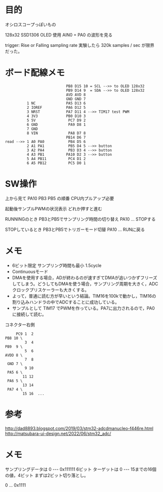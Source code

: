 # 目的

オシロスコープっぽいもの

128x32 SSD1306 OLED 使用
AIN0 = PA0 の波形を見る

trigger: Rise or Falling
sampling rate 実験したら 320k samples / sec が限界だった。

# ボード配線メモ

```
                            PB8 D15 10 = SCL -->> to OLED 128x32
                            PB9 D14 9  = SDA -->> to OLED 128x32
                            AVD AVD 8
                            GND GND 7
          1 NC              PA5 D13 6
          2 IOREF           PA6 D12 5
          3 NRST            PA7 D11 4 -->> TIM17 test PWM
          4 3V3             PB0 D10 3
          5 5V               PC7 D9 2
          6 GND              PA9 D8 1
          7 GND
          8 VIN              PA8 D7 8
                            PB14 D6 7
read -->> 1 A0 PA0           PB4 D5 6
          2 A1 PA1           PB5 D4 5 -->> button
          3 A2 PA4           PB3 D3 4 -->> button
          4 A3 PB1          PA10 D2 3 -->> button
          5 A4 PB11          PC4 D1 2
          6 A5 PB12          PC5 D0 1
```

# SW操作

上から見て PA10 PB3 PB5 の順番 CPU内プルアップ必要

起動後サンプルPWMの状況表示 どれか押すと進む

RUNNINGのとき
PB3とPB5でサンプリング時間の切り替え
PA10 ... STOPする

STOPしているとき
PB3とPB5でトリガーモード切替
PA10 ... RUNに戻る

# メモ

- 6ビット限定 サンプリング時間も最小 1.5cycle
- Continuousモード
- DMAを使用する場合，ADが終わるのが速すぎてDMAが追いつかずフリーズしてしまう。どうしてもDMAを使う場合，サンプリング周期を大きく，ADCクロックプリスケーラーも大きくする。
- よって，普通に読む方が早いという結論。TIM16を100kで動かし，TIM16の割り込みハンドラの中でADCすることに成功している。
- サンプルとして TIM17 でPWMを作っている。PA7に出力されるので，PA0に接続して読む。

コネクター右側

```
     PC9 1  2
PB8 10 \
         3  4
PB9  9 \
         5  6
AVDD 8 \
         7  8
 GND 7 \
         9 10
 PA5 6 \
        11 12
 PA6 5 \
        13 14
 PA7 4 \
        15 16  ...

```


# 参考

http://dad8893.blogspot.com/2019/03/stm32-adcdmanucleo-f446re.html
http://matsubara-ui-design.net/2022/06/stm32_adc/

# メモ

サンプリングデータは 0 --- 0x111111 6ビット
ターゲットは 0 --- 15までの16個の値，4ビット まずは2ビット切り落とし。

0 ... 0x1111


